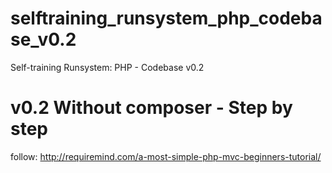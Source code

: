 # selftraining_runsystem_php_codebase_v0.2
Self-training Runsystem: PHP - Codebase v0.2
# v0.2 Without composer - Step by step
follow: http://requiremind.com/a-most-simple-php-mvc-beginners-tutorial/
